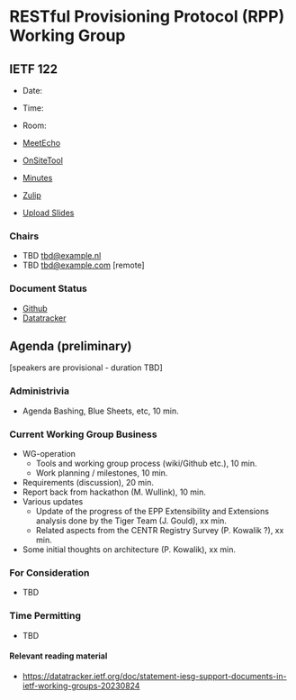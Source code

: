 
# RESTful Provisioning Protocol (RPP) Working Group

## IETF 122

* Date:
* Time:
* Room:

* [MeetEcho](https://meetings.conf.meetecho.com/ietf122/?session=)
* [OnSiteTool](https://meetings.conf.meetecho.com/onsite122/?session=)

* [Minutes](https://codimd.ietf.org/notes-ietf-122-rpp)
* [Zulip](https://zulip.ietf.org/#narrow/stream/rpp)
* [Upload Slides](https://datatracker.ietf.org/meeting/122/session/rpp)

### Chairs

* TBD [tbd@example.nl](tbd@example.nl)
* TBD [tbd@example.com](tbd@example.com) [remote]

### Document Status

* [Github](https://github.com/ietf-wg-rpp/wg-materials/blob/main/dnsop-document-status.md)
* [Datatracker](https://datatracker.ietf.org/wg/rpp/documents/)

## Agenda (preliminary)
[speakers are provisional - duration TBD]

### Administrivia

* Agenda Bashing, Blue Sheets, etc,  10 min.
<!--
* Updates of Old Work, Chairs, 10 min.
-->
### Current Working Group Business
* WG-operation
  - Tools and working group process (wiki/Github etc.), 10 min.
  - Work planning / milestones, 10 min.
* Requirements (discussion), 20 min.
* Report back from hackathon (M. Wullink), 10 min.
* Various updates
  - Update of the progress of the EPP Extensibility and Extensions analysis done by the Tiger Team (J. Gould), xx min.
  - Related aspects from the CENTR Registry Survey (P. Kowalik ?), xx min.
* Some initial thoughts on architecture (P. Kowalik), xx min.

### For Consideration

* TBD
### Time Permitting

* TBD

#### Relevant reading material

* https://datatracker.ietf.org/doc/statement-iesg-support-documents-in-ietf-working-groups-20230824
